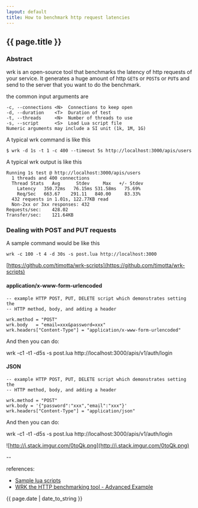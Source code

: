 ```yaml
---
layout: default
title: How to benchmark http request latencies
---
```

## {{ page.title }}

### Abstract

wrk is an open-source tool that benchmarks the latency of http requests of your service. It generates a huge amount of http `GET`s or `POST`s or `PUT`s and send to the server that you want to do the benchmark.

the common input arguments are

    -c, --connections <N>  Connections to keep open
    -d, --duration    <T>  Duration of test
    -t, --threads     <N>  Number of threads to use
    -s, --script      <S>  Load Lua script file
    Numeric arguments may include a SI unit (1k, 1M, 1G)

A typical wrk command is like this

```
$ wrk -d 1s -t 1 -c 400 --timeout 5s http://localhost:3000/apis/users
```

A typical wrk output is like this

```
Running 1s test @ http://localhost:3000/apis/users
  1 threads and 400 connections
  Thread Stats   Avg      Stdev     Max   +/- Stdev
    Latency   350.72ms   76.15ms 531.58ms   75.69%
    Req/Sec   663.67    291.11   840.00     83.33%
  432 requests in 1.01s, 122.77KB read
  Non-2xx or 3xx responses: 432
Requests/sec:    428.02
Transfer/sec:    121.64KB
```

### Dealing with POST and PUT requests

A sample command would be like this

```
wrk -c 100 -t 4 -d 30s -s post.lua http://localhost:3000
```

[https://github.com/timotta/wrk-scripts](https://github.com/timotta/wrk-scripts)

#### application/x-www-form-urlencoded

```
-- example HTTP POST, PUT, DELETE script which demonstrates setting the
-- HTTP method, body, and adding a header

wrk.method = "POST"
wrk.body   = "email=xxx&password=xxx"
wrk.headers["Content-Type"] = "application/x-www-form-urlencoded"
```

And then you can do: 

wrk -c1 -t1 -d5s -s post.lua http://localhost:3000/apis/v1/auth/login

#### JSON

```
-- example HTTP POST, PUT, DELETE script which demonstrates setting the
-- HTTP method, body, and adding a header

wrk.method = "POST" 
wrk.body = '{"password":"xxx","email":"xxx"}' 
wrk.headers["Content-Type"] = "application/json"
```

And then you can do: 

wrk -c1 -t1 -d5s -s post.lua http://localhost:3000/apis/v1/auth/login

![http://i.stack.imgur.com/0toQk.png](http://i.stack.imgur.com/0toQk.png)

--

references:

* [Sample lua scripts](https://github.com/wg/wrk/tree/master/scripts)
* [WRK the HTTP benchmarking tool - Advanced Example](http://czerasz.com/2015/07/19/wrk-http-benchmarking-tool-example/)

{{ page.date | date_to_string }}



